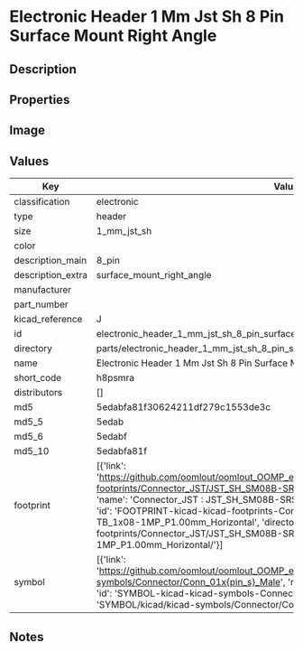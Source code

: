 # Electronic Header 1 Mm Jst Sh 8 Pin Surface Mount Right Angle

## Description

## Properties


## Image


## Values

| Key | Value |
| --- | --- |
| classification | electronic |
| type | header |
| size | 1_mm_jst_sh |
| color |  |
| description_main | 8_pin |
| description_extra | surface_mount_right_angle |
| manufacturer |  |
| part_number |  |
| kicad_reference | J |
| id | electronic_header_1_mm_jst_sh_8_pin_surface_mount_right_angle |
| directory | parts/electronic_header_1_mm_jst_sh_8_pin_surface_mount_right_angle |
| name | Electronic Header 1 Mm Jst Sh 8 Pin Surface Mount Right Angle |
| short_code | h8psmra |
| distributors | [] |
| md5 | 5edabfa81f30624211df279c1553de3c |
| md5_5 | 5edab |
| md5_6 | 5edabf |
| md5_10 | 5edabfa81f |
| footprint | [{'link': 'https://github.com/oomlout/oomlout_OOMP_eda_V2/tree/main/FOOTPRINT/kicad/kicad-footprints/Connector_JST/JST_SH_SM08B-SRSS-TB_1x08-1MP_P1.00mm_Horizontal', 'name': 'Connector_JST : JST_SH_SM08B-SRSS-TB_1x08-1MP_P1.00mm_Horizontal', 'id': 'FOOTPRINT-kicad-kicad-footprints-Connector_JST-JST_SH_SM08B-SRSS-TB_1x08-1MP_P1.00mm_Horizontal', 'directory': 'FOOTPRINT/kicad/kicad-footprints/Connector_JST/JST_SH_SM08B-SRSS-TB_1x08-1MP_P1.00mm_Horizontal/'}] |
| symbol | [{'link': 'https://github.com/oomlout/oomlout_OOMP_eda_V2/tree/main/SYMBOL/kicad/kicad-symbols/Connector/Conn_01x{pin_s}_Male', 'name': 'Connector : Conn_01x08_Male', 'id': 'SYMBOL-kicad-kicad-symbols-Connector-Conn_01x08_Male', 'directory': 'SYMBOL/kicad/kicad-symbols/Connector/Conn_01x08_Male/'}] |

## Notes

